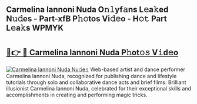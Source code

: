 ## Carmelina Iannoni Nuda O𝚗𝚕yf𝚊ns L𝚎a𝚔ed N𝚞𝚍es - Part-xfB P𝚑𝚘tos Vi𝚍𝚎o - H𝚘𝚝 Part L𝚎a𝚔s WPMYK

# <h2><a href="http://kf4311.oniu.top/?m=Carmelina+Iannoni+Nuda">🔗👉 🔴 Carmelina Iannoni Nuda P𝚑ot𝚘𝚜 V𝚒d𝚎o</a></h2>

[![Carmelina Iannoni Nuda Nu𝚍e𝚜](https://i.imgur.com/0qMVB7G.gif)](http://kf4311.oniu.top/?m=Carmelina+Iannoni+Nuda)
Web-based artist and dance performer Carmelina Iannoni Nuda, recognized for publishing dance and lifestyle tutorials through solo and collaborative dance acts and brief films. Brilliant illusionist Carmelina Iannoni Nuda, celebrated for their exceptional skills and accomplishments in creating and performing magic tricks.  
